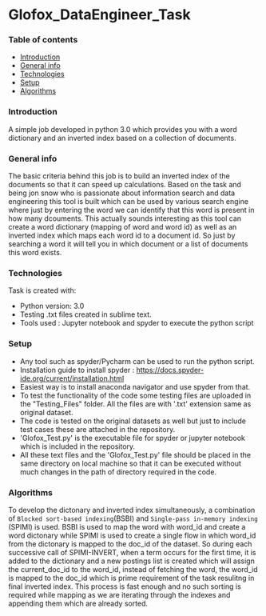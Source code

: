 # Glofox_DataEngineer_Task

### Table of contents
* [Introduction](#introduction)
* [General info](#general-info)
* [Technologies](#technologies)
* [Setup](#setup)
* [Algorithms](#algorithms)


### Introduction
A simple job developed in python 3.0 which provides you with a word dictionary and an inverted index based on a collection of documents.

### General info
The basic criteria behind this job is to build an inverted index of the documents so that it can speed up calculations. Based on the task and being jon snow who is passionate about information search and data engineering this tool is built which can be used by various search engine where just by entering the word we can identify that this word is present in how many dcouments. This actually sounds interesting as this tool can create a word dictionary (mapping of word and word id) as well as an inverted index which maps each word id to a document id. So just by searching a word it will tell you in which document or a list of documents this word exists.

### Technologies

Task is created with:

* Python version: 3.0
* Testing .txt files created in sublime text.
* Tools used : Jupyter notebook and spyder to execute the python script

### Setup
* Any tool such as spyder/Pycharm can be used to run the python script.
* Installation guide to install spyder : https://docs.spyder-ide.org/current/installation.html
* Easiest way is to install anaconda navigator and use spyder from that.
* To test the functionality of the code some testing files are uploaded in the "Testing_Files" folder. All the files are with '.txt' extension same as original       dataset.
* The code is tested on the original datasets as well but just to include test cases these are attached in the repository.
* 'Glofox_Test.py' is the executable file for spyder or jupyter notebook which is included in the repository.
* All these text files and the 'Glofox_Test.py' file should be placed in the same directory on local machine so that it can be executed without much changes in the   path of directory required in the code.

### Algorithms

To develop the dictonary and inverted index simultaneously, a combination of `Blocked sort-based indexing`(BSBI)  and `Single-pass in-memory indexing` (SPIMI)
is used. 
BSBI is used to map the word with word_id and create a word dictonary while SPIMI is used to create a single flow in which word_id from the dictonary is mapped to the doc_id of the dataset. So during each successive call of SPIMI-INVERT, when a term occurs for the first time, it is added to the dictionary and a new postings list is created which will assign the current_doc_id to the word_id, instead of fetching the word, the word_id is mapped to the doc_id which is prime requirement 
of the task resulitng in final inverted index.
This process is fast enough and no such sorting is required while mapping as we are iterating through the indexes and appending them which are already sorted.

